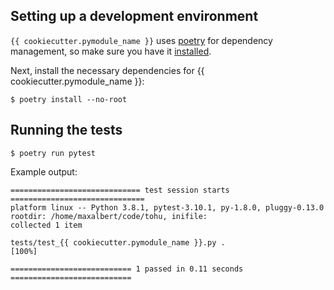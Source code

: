 ## Setting up a development environment

`{{ cookiecutter.pymodule_name }}` uses [poetry](https://python-poetry.org/) for dependency management, so make sure you have it [installed](https://python-poetry.org/docs/#installation).

Next, install the necessary dependencies for {{ cookiecutter.pymodule_name }}:
```
$ poetry install --no-root
```


## Running the tests

```
$ poetry run pytest
```

Example output:
```
============================= test session starts ==============================
platform linux -- Python 3.8.1, pytest-3.10.1, py-1.8.0, pluggy-0.13.0
rootdir: /home/maxalbert/code/tohu, inifile:
collected 1 item

tests/test_{{ cookiecutter.pymodule_name }}.py .                                           [100%]

=========================== 1 passed in 0.11 seconds ===========================
```
